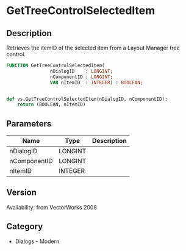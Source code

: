 # GetTreeControlSelectedItem

## Description
Retrieves the itemID of the selected item from a Layout Manager tree control.

```pascal
FUNCTION GetTreeControlSelectedItem(
				nDialogID    : LONGINT;
				nComponentID : LONGINT;
				VAR nItemID  : INTEGER) : BOOLEAN;
```

```python

def vs.GetTreeControlSelectedItem(nDialogID, nComponentID):
    return (BOOLEAN, nItemID)
```

## Parameters
|Name|Type|Description|
|---|---|---|
|nDialogID|LONGINT||
|nComponentID|LONGINT||
|nItemID|INTEGER||

## Version
Availability: from VectorWorks 2008
## Category
* Dialogs - Modern

